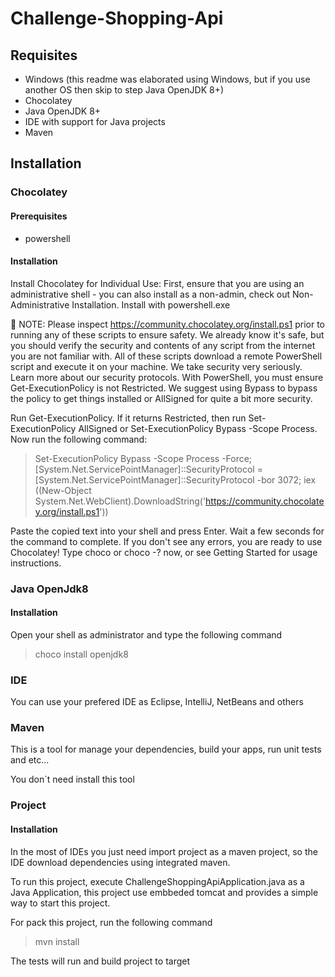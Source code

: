 # Challenge-Shopping-Api

## Requisites

* Windows (this readme was elaborated using Windows, but if you use another OS then skip to step Java OpenJDK 8+)
* Chocolatey
* Java OpenJDK 8+
* IDE with support for Java projects
* Maven

## Installation

### Chocolatey

#### Prerequisites

* powershell

#### Installation

Install Chocolatey for Individual Use:
First, ensure that you are using an administrative shell - you can also install as a non-admin, check out Non-Administrative Installation.
Install with powershell.exe

📝 NOTE: Please inspect https://community.chocolatey.org/install.ps1 prior to running any of these scripts to ensure safety. We already know it's safe, but you should verify the security and contents of any script from the internet you are not familiar with. All of these scripts download a remote PowerShell script and execute it on your machine. We take security very seriously. Learn more about our security protocols.
With PowerShell, you must ensure Get-ExecutionPolicy is not Restricted. We suggest using Bypass to bypass the policy to get things installed or AllSigned for quite a bit more security.

Run Get-ExecutionPolicy. If it returns Restricted, then run Set-ExecutionPolicy AllSigned or Set-ExecutionPolicy Bypass -Scope Process.
Now run the following command:

>Set-ExecutionPolicy Bypass -Scope Process -Force; [System.Net.ServicePointManager]::SecurityProtocol = [System.Net.ServicePointManager]::SecurityProtocol -bor 3072; iex ((New-Object System.Net.WebClient).DownloadString('https://community.chocolatey.org/install.ps1'))

Paste the copied text into your shell and press Enter.
Wait a few seconds for the command to complete.
If you don't see any errors, you are ready to use Chocolatey! Type choco or choco -? now, or see Getting Started for usage instructions.

### Java OpenJdk8

#### Installation

Open your shell as administrator and type the following command

> choco install openjdk8

### IDE

You can use your prefered IDE as Eclipse, IntelliJ, NetBeans and others

### Maven

This is a tool for manage your dependencies, build your apps, run unit tests and etc...

You don`t need install this tool

### Project

#### Installation

In the most of IDEs you just need import project as a maven project, so the IDE download dependencies using integrated maven.

To run this project, execute ChallengeShoppingApiApplication.java as a Java Application, this project use embbeded tomcat and provides a simple way to start this project.

For pack this project, run the following command 

> mvn install 

The tests will run and build project to target